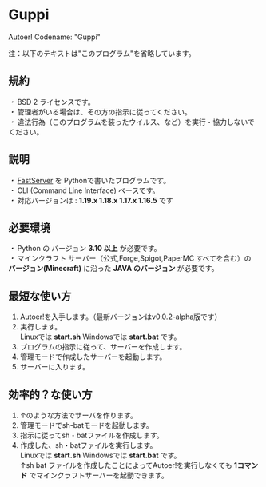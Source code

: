 # Guppi
Autoer! Codename: "Guppi"

注：以下のテキストは"このプログラム"を省略しています。

## 規約

*・* BSD 2 ライセンスです。<br>
*・* 管理者がいる場合は、その方の指示に従ってください。<br>
*・* 違法行為（このプログラムを装ったウイルス、など）を実行・協力しないでください。<br>

## 説明

*・* <a href="https://fss.zpw.jp/">FastServer</a> を Pythonで書いたプログラムです。<br>
*・* CLI (Command Line Interface) ベースです。<br>
*・* 対応バージョンは : **1.19.x 1.18.x 1.17.x 1.16.5** です

## 必要環境

*・* Python の バージョン __3.10 以上__ が必要です。<br>
*・* マインクラフト サーバー（公式,Forge,Spigot,PaperMC すべてを含む）の __バージョン(Minecraft)__ に沿った __JAVA のバージョン__ が必要です。

## 最短な使い方

1. Autoer!を入手します。（最新バージョンはv0.0.2-alpha版です）<br>
2. 実行します。<br>Linuxでは **start.sh** Windowsでは **start.bat** です。<br>
3. プログラムの指示に従って、サーバーを作成します。<br>
4. 管理モードで作成したサーバーを起動します。<br>
5. サーバーに入ります。

## 効率的？な使い方

1. ↑のような方法でサーバを作ります。<br>
2. 管理モードでsh-batモードを起動します。<br>
3. 指示に従ってsh・batファイルを作成します。<br>
4. 作成した、sh・batファイルを実行します。<br>Linuxでは **start.sh** Windowsでは **start.bat** です。<br>
↑sh bat ファイルを作成したことによってAutoer!を実行しなくても **1コマンド** でマインクラフトサーバーを起動できます。

